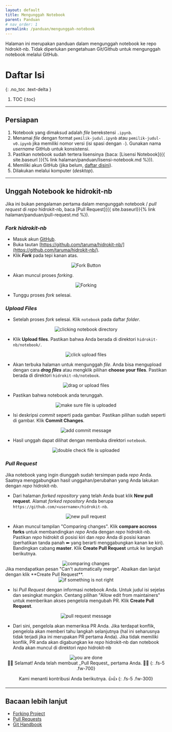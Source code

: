```yaml
---
layout: default
title: Mengunggah Notebook
parent: Panduan
# nav_order: 1
permalink: /panduan/mengunggah-notebook
---
```


Halaman ini merupakan panduan dalam mengunggah notebook ke repo hidrokit-nb. Tidak diperlukan pengetahuan Git/Github untuk mengunggah notebook melalui GitHub.

# Daftar Isi
{: .no_toc .text-delta }

1. TOC
{:toc}

---
## Persiapan

1. Notebook yang dimaksud adalah _file_ berekstensi `.ipynb`.
1. Menamai _file_ dengan format `pemilik-judul.ipynb` atau `pemilik-judul-v0.ipynb` jika memiliki nomor versi (isi spasi dengan `-`). Gunakan nama _username_ GitHub untuk konsistensi.
1. Pastikan notebook sudah tertera lisensinya (baca: [Lisensi Notebook]({{ site.baseurl }}{% link halaman/panduan/lisensi-notebook.md %})).
1. Memiliki akun GitHub (jika belum, [daftar disini](https://github.com/join)).
1. Dilakukan melalui komputer (_desktop_).

---
## Unggah Notebook ke hidrokit-nb

Jika ini bukan pengalaman pertama dalam mengunggah notebook / _pull request_ di _repo_ hidrokit-nb, baca [Pull Request]({{ site.baseurl}}{% link halaman/panduan/pull-request.md %}).

### *Fork hidrokit-nb*
- Masuk akun [GitHub](https://github.com/login).
- Buka tautan [https://github.com/taruma/hidrokit-nb/](https://github.com/taruma/hidrokit-nb/).
- Klik ___Fork___ pada tepi kanan atas.
<div align="center">
    <img src="{{ site.baseurl }}/assets/images/panduan/unggah_notebook_00.png" alt="Fork Button"><br>
</div>

- Akan muncul proses _forking_.
<div align="center">
    <img src="{{ site.baseurl }}/assets/images/panduan/unggah_notebook_01.png" alt="Forking"><br>
</div>

- Tunggu proses _fork_ selesai.

### _Upload Files_
- Setelah proses _fork_ selesai. Klik `notebook` pada daftar _folder_.
<div align="center">
    <img src="{{ site.baseurl }}/assets/images/panduan/unggah_notebook_02.png" alt="clicking notebook directory"><br>
</div>

- Klik __Upload files__. Pastikan bahwa Anda berada di direktori `hidrokit-nb/notebook/`.
<div align="center">
    <img src="{{ site.baseurl }}/assets/images/panduan/unggah_notebook_03.png" alt="click upload files"><br>
</div>

- Akan terbuka halaman untuk mengunggah _file_. Anda bisa mengupload dengan cara ___drag files___ atau mengklik pilihan __choose your files__. Pastikan berada di direktori `hidrokit-nb/notebook`.
<div align="center">
    <img src="{{ site.baseurl }}/assets/images/panduan/unggah_notebook_04.png" alt="drag or upload files"><br>
</div>

- Pastikan bahwa notebook anda terunggah.
<div align="center">
    <img src="{{ site.baseurl }}/assets/images/panduan/unggah_notebook_05.png" alt="make sure file is uploaded"><br>
</div>

- Isi deskripsi _commit_ seperti pada gambar. Pastikan pilihan sudah seperti di gambar. Klik **Commit Changes**. 
<div align="center">
    <img src="{{ site.baseurl }}/assets/images/panduan/unggah_notebook_06.png" alt="add commit message"><br>
</div>

- Hasil unggah dapat dilihat dengan membuka direktori `notebook`.
<div align="center">
    <img src="{{ site.baseurl }}/assets/images/panduan/unggah_notebook_07.png" alt="double check file is uploaded"><br>
</div>

### _Pull Request_

Jika notebook yang ingin diunggah sudah tersimpan pada _repo_ Anda. Saatnya menggabungkan hasil unggahan/perubahan yang Anda lakukan dengan _repo_ hidrokit-nb. 

- Dari halaman _forked repository_ yang telah Anda buat klik **New pull request**. Alamat _forked repository_ Anda berupa `https://github.com/<username>/hidrokit-nb`.
<div align="center">
    <img src="{{ site.baseurl }}/assets/images/panduan/unggah_notebook_08.png" alt="new pull request"><br>
</div>

- Akan muncul tampilan "Comparing changes". Klik **compare accross forks** untuk membandingkan _repo_ Anda dengan _repo_ hidrokit-nb. Pastikan _repo_ hidrokit di posisi kiri dan _repo_ Anda di posisi kanan (perhatikan tanda panah ⬅ yang berarti menggabungkan kanan ke kiri). Bandingkan cabang **master**. Klik **Create Pull Request** untuk ke langkah berikutnya.
<div align="center">
    <img src="{{ site.baseurl }}/assets/images/panduan/unggah_notebook_09.png" alt="comparing changes"><br>
</div>
Jika mendapatkan pesan "Can't automatically merge". Abaikan dan lanjut dengan klik **Create Pull Request**.
<div align="center">
    <img src="{{ site.baseurl }}/assets/images/panduan/unggah_notebook_10.png" alt="if something is not right"><br>
</div>

- Isi _Pull Request_ dengan informasi notebook Anda. Untuk judul isi sejelas dan sesingkat mungkin. Centang pilihan "Allow edit from maintainers" untuk memberikan akses pengelola mengubah PR. Klik **Create Pull Request**.
<div align="center">
    <img src="{{ site.baseurl }}/assets/images/panduan/unggah_notebook_11.png" alt="pull request message"><br>
</div>

- Dari sini, pengelola akan memeriksa PR Anda. Jika terdapat konflik, pengelola akan memberi tahu langkah selanjutnya (hal ini seharusnya tidak terjadi jika ini merupakan PR pertama Anda). Jika tidak memiliki konflik, PR anda akan digabungkan ke _repo_ hidrokit-nb dan notebook Anda akan muncul di direktori _repo_ hidrokit-nb

<div align="center">
    <img src="{{ site.baseurl }}/assets/images/panduan/unggah_notebook_12.png" alt="you are done"><br>
</div>

<div align="center" markdown="1">
🎉🎊 Selamat! Anda telah membuat _Pull Request_ pertama Anda. 🎊🎉
{: .fs-5 .fw-700}

Kami menanti kontribusi Anda berikutnya. 👍👍 
{: .fs-5 .fw-300}
</div>

---
## Bacaan lebih lanjut
- [Forking Project](https://guides.github.com/activities/forking/)
- [Pull Requests](https://help.github.com/en/articles/about-pull-requests)
- [Git Handbook](https://guides.github.com/introduction/git-handbook/)
